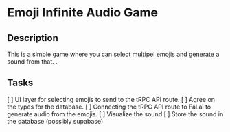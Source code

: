 # Emoji Infinite Audio Game

## Description

This is a simple game where you can select multipel emojis and generate a sound from that. .

## Tasks

[ ] UI layer for selecting emojis to send to the tRPC API route. 
[ ] Agree on the types for the database. 
[ ] Connecting the tRPC API route to Fal.ai to generate audio from the emojis. 
[ ] Visualize the sound
[ ] Store the sound in the database (possibly supabase)
